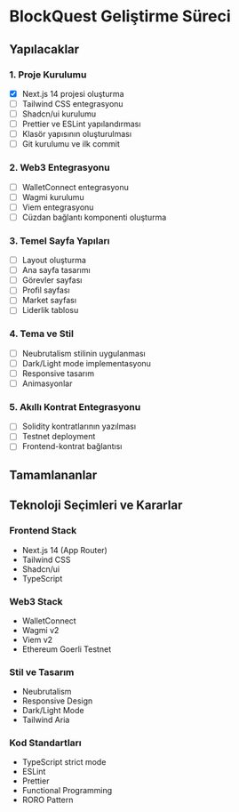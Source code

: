 # BlockQuest Geliştirme Süreci

## Yapılacaklar

### 1. Proje Kurulumu
- [x] Next.js 14 projesi oluşturma
- [ ] Tailwind CSS entegrasyonu
- [ ] Shadcn/ui kurulumu
- [ ] Prettier ve ESLint yapılandırması
- [ ] Klasör yapısının oluşturulması
- [ ] Git kurulumu ve ilk commit

### 2. Web3 Entegrasyonu
- [ ] WalletConnect entegrasyonu
- [ ] Wagmi kurulumu
- [ ] Viem entegrasyonu
- [ ] Cüzdan bağlantı komponenti oluşturma

### 3. Temel Sayfa Yapıları
- [ ] Layout oluşturma
- [ ] Ana sayfa tasarımı
- [ ] Görevler sayfası
- [ ] Profil sayfası
- [ ] Market sayfası
- [ ] Liderlik tablosu

### 4. Tema ve Stil
- [ ] Neubrutalism stilinin uygulanması
- [ ] Dark/Light mode implementasyonu
- [ ] Responsive tasarım
- [ ] Animasyonlar

### 5. Akıllı Kontrat Entegrasyonu
- [ ] Solidity kontratlarının yazılması
- [ ] Testnet deployment
- [ ] Frontend-kontrat bağlantısı

## Tamamlananlar

## Teknoloji Seçimleri ve Kararlar

### Frontend Stack
- Next.js 14 (App Router)
- Tailwind CSS
- Shadcn/ui
- TypeScript

### Web3 Stack
- WalletConnect
- Wagmi v2
- Viem v2
- Ethereum Goerli Testnet

### Stil ve Tasarım
- Neubrutalism
- Responsive Design
- Dark/Light Mode
- Tailwind Aria

### Kod Standartları
- TypeScript strict mode
- ESLint
- Prettier
- Functional Programming
- RORO Pattern
